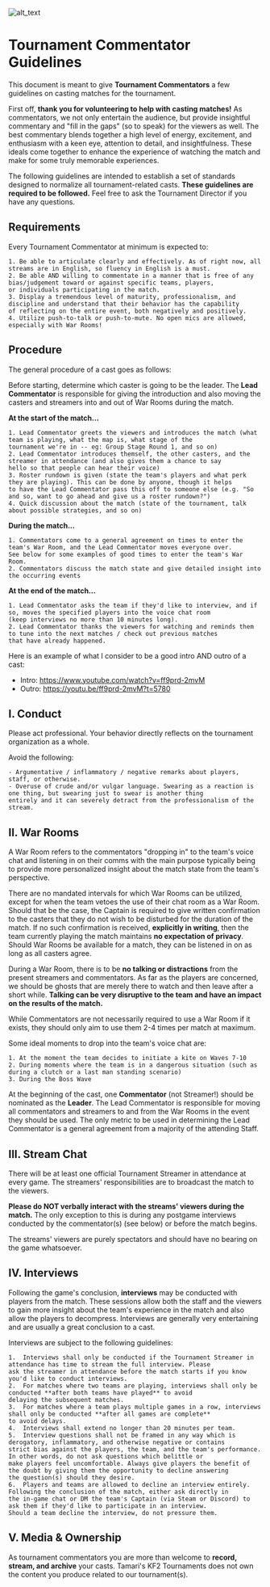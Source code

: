 ![alt_text](https://i.imgur.com/Y99js4m.png)

# Tournament Commentator Guidelines
This document is meant to give **Tournament Commentators** a few guidelines on casting matches for the tournament.

First off, **thank you for volunteering to help with casting matches!** As commentators, we not only entertain the audience, but provide insightful commentary and "fill in the gaps" (so to speak) for the viewers as well. The best commentary blends together a high level of energy, excitement, and enthusiasm with a keen eye, attention to detail, and insightfulness. These ideals come together to enhance the experience of watching the match and make for some truly memorable experiences.

The following guidelines are intended to establish a set of standards designed to normalize all tournament-related casts. **These guidelines are required to be followed.** Feel free to ask the Tournament Director if you have any questions.

## Requirements
Every Tournament Commentator at minimum is expected to:
```
1. Be able to articulate clearly and effectively. As of right now, all streams are in English, so fluency in English is a must.
2. Be able AND willing to commentate in a manner that is free of any bias/judgement toward or against specific teams, players, 
or individuals participating in the match.
3. Display a tremendous level of maturity, professionalism, and discipline and understand that their behavior has the capability 
of reflecting on the entire event, both negatively and positively.
4. Utilize push-to-talk or push-to-mute. No open mics are allowed, especially with War Rooms!
```

## Procedure
The general procedure of a cast goes as follows:

Before starting, determine which caster is going to be the leader. The **Lead Commentator** is responsible for giving the introduction and also moving the casters and streamers into and out of War Rooms during the match.

**At the start of the match...**
```
1. Lead Commentator greets the viewers and introduces the match (what team is playing, what the map is, what stage of the 
tournament we're in -- eg: Group Stage Round 1, and so on)
2. Lead Commentator introduces themself, the other casters, and the streamer in attendance (and also gives them a chance to say 
hello so that people can hear their voice)
3. Roster rundown is given (state the team's players and what perk they are playing). This can be done by anyone, though it helps 
to have the Lead Commentator pass this off to someone else (e.g. "So and so, want to go ahead and give us a roster rundown?")
4. Quick discussion about the match (state of the tournament, talk about possible strategies, and so on)
```
**During the match...**
```
1. Commentators come to a general agreement on times to enter the team's War Room, and the Lead Commentator moves everyone over. 
See below for some examples of good times to enter the team's War Room.
2. Commentators discuss the match state and give detailed insight into the occurring events
```
**At the end of the match...**
```
1. Lead Commentator asks the team if they'd like to interview, and if so, moves the specified players into the voice chat room 
(keep interviews no more than 10 minutes long).
2. Lead Commentator thanks the viewers for watching and reminds them to tune into the next matches / check out previous matches 
that have already happened.
```
Here is an example of what I consider to be a good intro AND outro of a cast:
- Intro: https://www.youtube.com/watch?v=ff9prd-2mvM
- Outro: https://youtu.be/ff9prd-2mvM?t=5780


## I. Conduct
Please act professional. Your behavior directly reflects on the tournament organization as a whole.

Avoid the following:
```
- Argumentative / inflammatory / negative remarks about players, staff, or otherwise.
- Overuse of crude and/or vulgar language. Swearing as a reaction is one thing, but swearing just to swear is another thing 
entirely and it can severely detract from the professionalism of the stream.
```

## II. War Rooms
A War Room refers to the commentators "dropping in" to the team's voice chat and listening in on their comms with the main purpose typically being to provide more personalized insight about the match state from the team's perspective.

There are no mandated intervals for which War Rooms can be utilized, except for when the team vetoes the use of their chat room as a War Room. Should that be the case, the Captain is required to give written confirmation to the casters that they do not wish to be disturbed for the duration of the match. If no such confirmation is received, **explicitly in writing**, then the team currently playing the match maintains **no expectation of privacy**. Should War Rooms be available for a match, they can be listened in on as long as all casters agree.

During a War Room, there is to be **no talking or distractions** from the present streamers and commentators. As far as the players are concerned, we should be ghosts that are merely there to watch and then leave after a short while. **Talking can be very disruptive to the team and have an impact on the results of the match.**

While Commentators are not necessarily required to use a War Room if it exists, they should only aim to use them 2-4 times per match at maximum.

Some ideal moments to drop into the team's voice chat are:
```
1. At the moment the team decides to initiate a kite on Waves 7-10
2. During moments where the team is in a dangerous situation (such as during a clutch or a last man standing scenario)
3. During the Boss Wave
```
At the beginning of the cast, one **Commentator** (not Streamer!) should be nominated as the **Leader**. The Lead Commentator is responsible for moving all commentators and streamers to and from the War Rooms in the event they should be used. The only metric to be used in determining the Lead Commentator is a general agreement from a majority of the attending Staff.


## III. Stream Chat
There will be at least one official Tournament Streamer in attendance at every game. The streamers' responsibilities are to broadcast the match to the viewers.

**Please do NOT verbally interact with the streams' viewers during the match.** The only exception to this is during any postgame interviews conducted by the commentator(s) (see below) or before the match begins.

The streams' viewers are purely spectators and should have no bearing on the game whatsoever.


## IV. Interviews
Following the game's conclusion, **interviews** may be conducted with players from the match. These sessions allow both the staff and the viewers to gain more insight about the team's experience in the match and also allow the players to decompress. Interviews are generally very entertaining and are usually a great conclusion to a cast.

Interviews are subject to the following guidelines:
```
1.  Interviews shall only be conducted if the Tournament Streamer in attendance has time to stream the full interview. Please 
ask the streamer in attendance before the match starts if you know you'd like to conduct interviews.
2.  For matches where two teams are playing, interviews shall only be conducted **after both teams have played** to avoid 
delaying the subsequent matches.
3.  For matches where a team plays multiple games in a row, interviews shall only be conducted **after all games are complete** 
to avoid delays.
4.  Interviews shall extend no longer than 20 minutes per team.
5.  Interview questions shall not be framed in any way which is derogatory, inflammatory, and otherwise negative or contains 
strict bias against the players, the team, and the team's performance. In other words, do not ask questions which belittle or 
make players feel uncomfortable. Always give players the benefit of the doubt by giving them the opportunity to decline answering 
the question(s) should they desire.
6.  Players and teams are allowed to decline an interview entirely. Following the conclusion of the match, either ask directly in 
the in-game chat or DM the team's Captain (via Steam or Discord) to ask them if they'd like to participate in an interview. 
Should a team decline the interview, do not pressure them.
```

## V. Media & Ownership
As tournament commentators you are more than welcome to **record, stream, and archive** your casts. Tamari's KF2 Tournaments does not own the content you produce related to our tournament(s).
